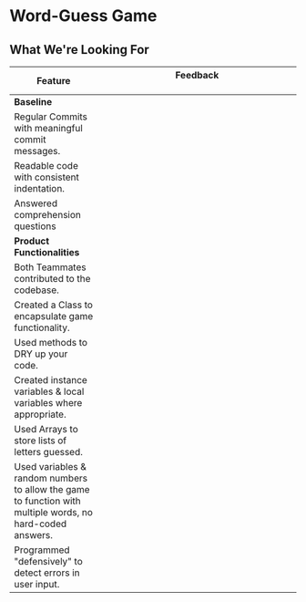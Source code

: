 # Word-Guess Game
## What We're Looking For

|  Feature 	|   Feedback	&nbsp;&nbsp;&nbsp;&nbsp;&nbsp;&nbsp;&nbsp;&nbsp;&nbsp;&nbsp;&nbsp;&nbsp;&nbsp;&nbsp;&nbsp;&nbsp;&nbsp;&nbsp;&nbsp;&nbsp;&nbsp;&nbsp;&nbsp;&nbsp;&nbsp;&nbsp;&nbsp;&nbsp;&nbsp;&nbsp;&nbsp;&nbsp;&nbsp;&nbsp;&nbsp;&nbsp;&nbsp;&nbsp;&nbsp;&nbsp;&nbsp;&nbsp;&nbsp;&nbsp;&nbsp;&nbsp;&nbsp;&nbsp;&nbsp;&nbsp;&nbsp;&nbsp;&nbsp;&nbsp;&nbsp;&nbsp;&nbsp;&nbsp;&nbsp;&nbsp;&nbsp;&nbsp;&nbsp;&nbsp;&nbsp;&nbsp;&nbsp;&nbsp;&nbsp;&nbsp;&nbsp;&nbsp;&nbsp;&nbsp;&nbsp;&nbsp;&nbsp;|
|---	|---	|
|	**Baseline**	|	|
|  Regular Commits with meaningful commit messages. 	|   	|
|  Readable code with consistent indentation. 	|   	|
|  Answered comprehension questions  |    |
|   **Product Functionalities**	|   	|
|   Both Teammates contributed to the codebase.	|   	|
|   Created a Class to encapsulate game functionality.	|   	|
|   Used methods to DRY up your code.	|   	|
|   Created instance variables & local variables where appropriate.	|   	|
|   Used Arrays to store lists of letters guessed.	|   	|
|   Used variables & random numbers to allow the game to function with multiple words, no hard-coded answers.	|   	|
|   Programmed "defensively" to detect errors in user input.	|   	|

